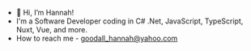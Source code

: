 - 👋 Hi, I’m Hannah!
- I'm a Software Developer coding in C# .Net, JavaScript, TypeScript, Nuxt, Vue, and more.
- How to reach me - goodall_hannah@yahoo.com

<!---
HGoodall/HGoodall is a ✨ special ✨ repository because its `README.md` (this file) appears on your GitHub profile.
You can click the Preview link to take a look at your changes.
--->
